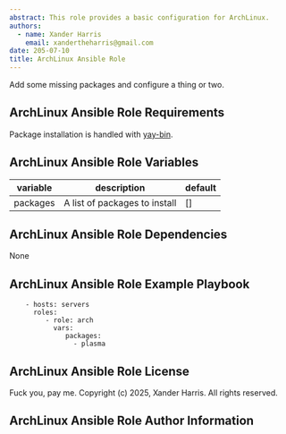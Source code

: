 ```yaml
---
abstract: This role provides a basic configuration for ArchLinux.
authors:
  - name: Xander Harris
    email: xandertheharris@gmail.com
date: 205-07-10
title: ArchLinux Ansible Role
---
```


Add some missing packages and configure a thing or two.

## ArchLinux Ansible Role Requirements

Package installation is handled with [yay-bin](https://aur.archlinux.org/yay-bin).

## ArchLinux Ansible Role Variables

| variable | description                   | default |
| -------- | ----------------------------- | ------- |
| packages | A list of packages to install | []      |

## ArchLinux Ansible Role Dependencies

None

## ArchLinux Ansible Role Example Playbook

```{code-block} yaml
    - hosts: servers
      roles:
         - role: arch
           vars:
              packages:
                - plasma
```

## ArchLinux Ansible Role License

Fuck you, pay me. Copyright (c) 2025, Xander Harris. All rights reserved.

## ArchLinux Ansible Role Author Information

```{sectionauthor} Xander Harris <xandertheharris@gmail.com>

```
